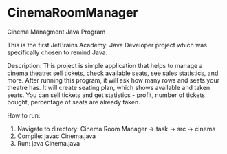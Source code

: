 # CinemaRoomManager
Cinema Managment Java Program

This is the first JetBrains Academy: Java Developer project which was specifically chosen to remind Java.

Description:
This project is simple application that helps to manage a cinema theatre: sell tickets, 
check available seats, see sales statistics, and more.
After running this program, it will ask how many rows and seats your theatre has. It will create
seating plan, which shows available and taken seats. You can sell tickets and get statistics - profit, 
number of tickets bought, percentage of seats are already taken.

How to run:
1. Navigate to directory: Cinema Room Manager -> task -> src -> cinema
2. Compile: javac Cinema.java
3. Run: java Cinema.java

